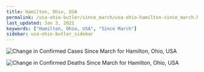 ```yaml
---
title: Hamilton, Ohio, USA
permalink: /usa-ohio-butler/since_march/usa-ohio-hamilton-since_march.html
last_updated: Jan 3, 2021
keywords: ["Hamilton, Ohio, USA", "Since March"]
sidebar: usa-ohio-butler_sidebar
---
```


![Change in Confirmed Cases Since March for Hamilton, Ohio, USA](/covid_tracker/images/graphs/usa-ohio-hamilton-delta_confirmed-since_march_graph.png)

![Change in Confirmed Deaths Since March for Hamilton, Ohio, USA](/covid_tracker/images/graphs/usa-ohio-hamilton-delta_deaths-since_march_graph.png)

